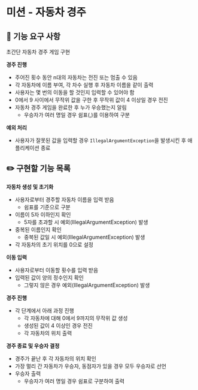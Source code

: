 # 미션 - 자동차 경주
## 🚀 기능 요구 사항
  초간단 자동차 경주 게임 구현

**경주 진행**
- 주어진 횟수 동안 n대의 자동차는 전진 또는 멈출 수 있음
- 각 자동차에 이름 부여, 각 차수 실행 후 자동차 이름을 같이 출력
- 사용자는 몇 번의 이동을 할 것인지 입력할 수 있어야 함
- 0에서 9 사이에서 무작위 값을 구한 후 무작위 값이 4 이상일 경우 전진
- 자동차 경주 게임을 완료한 후 누가 우승했는지 알림
  - 우승자가 여러 명일 경우 쉼표(,)를 이용하여 구분

**예외 처리**
- 사용자가 잘못된 값을 입력할 경우 `IllegalArgumentException`을 발생시킨 후 애플리케이션 종료

## ✏️ 구현할 기능 목록
**자동차 생성 및 초기화**
- 사용자로부터 경주할 자동차 이름을 입력 받음
  - 쉼표를 기준으로 구분
- 이름이 5자 이하인지 확인
  - 5자를 초과할 시 예외(IllegalArgumentException) 발생
- 중복된 이름인지 확인
  - 중복된 값일 시 예외(IllegalArgumentException) 발생
- 각 자동차의 초기 위치를 0으로 설정

**이동 입력**
- 사용자로부터 이동할 횟수를 입력 받음
- 입력된 값이 양의 정수인지 확인
  - 그렇지 않은 경우 예외(IllegalArgumentException) 발생

**경주 진행**
- 각 단계에서 아래 과정 진행
  - 각 자동차에 대해 0에서 9까지의 무작위 값 생성
  - 생성된 값이 4 이상인 경우 전진
  - 각 자동차의 위치 출력

**경주 종료 및 우승자 결정**
- 경주가 끝난 후 각 자동차의 위치 확인
- 가장 멀리 간 자동차가 우승자, 동점자가 있을 경우 모두 우승자로 선언
- 우승자 출력
  - 우승자가 여러 명일 경우 쉼표로 구분하여 출력



